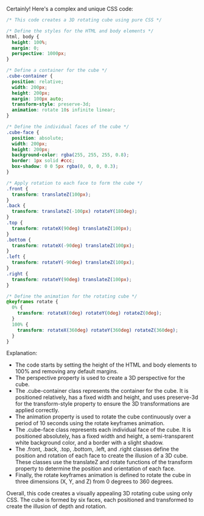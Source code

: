 Certainly! Here's a complex and unique CSS code:

```css
/* This code creates a 3D rotating cube using pure CSS */

/* Define the styles for the HTML and body elements */
html, body {
  height: 100%;
  margin: 0;
  perspective: 1000px;
}

/* Define a container for the cube */
.cube-container {
  position: relative;
  width: 200px;
  height: 200px;
  margin: 100px auto;
  transform-style: preserve-3d;
  animation: rotate 10s infinite linear;
}

/* Define the individual faces of the cube */
.cube-face {
  position: absolute;
  width: 200px;
  height: 200px;
  background-color: rgba(255, 255, 255, 0.8);
  border: 1px solid #ccc;
  box-shadow: 0 0 5px rgba(0, 0, 0, 0.3);
}

/* Apply rotation to each face to form the cube */
.front {
  transform: translateZ(100px);
}
.back {
  transform: translateZ(-100px) rotateY(180deg);
}
.top {
  transform: rotateX(90deg) translateZ(100px);
}
.bottom {
  transform: rotateX(-90deg) translateZ(100px);
}
.left {
  transform: rotateY(-90deg) translateZ(100px);
}
.right {
  transform: rotateY(90deg) translateZ(100px);
}

/* Define the animation for the rotating cube */
@keyframes rotate {
  0% {
    transform: rotateX(0deg) rotateY(0deg) rotateZ(0deg);
  }
  100% {
    transform: rotateX(360deg) rotateY(360deg) rotateZ(360deg);
  }
}
```

Explanation:
- The code starts by setting the height of the HTML and body elements to 100% and removing any default margins.
- The perspective property is used to create a 3D perspective for the cube.
- The .cube-container class represents the container for the cube. It is positioned relatively, has a fixed width and height, and uses preserve-3d for the transform-style property to ensure the 3D transformations are applied correctly.
- The animation property is used to rotate the cube continuously over a period of 10 seconds using the rotate keyframes animation.
- The .cube-face class represents each individual face of the cube. It is positioned absolutely, has a fixed width and height, a semi-transparent white background color, and a border with a slight shadow.
- The .front, .back, .top, .bottom, .left, and .right classes define the position and rotation of each face to create the illusion of a 3D cube. These classes use the translateZ and rotate functions of the transform property to determine the position and orientation of each face.
- Finally, the rotate keyframes animation is defined to rotate the cube in three dimensions (X, Y, and Z) from 0 degrees to 360 degrees.

Overall, this code creates a visually appealing 3D rotating cube using only CSS. The cube is formed by six faces, each positioned and transformed to create the illusion of depth and rotation.